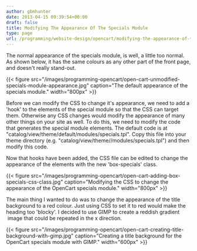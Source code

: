 ```yaml
---
author: gbmhunter
date: 2013-04-15 09:39:54+00:00
draft: false
title: Modifying The Appearance Of The Specials Module
type: page
url: /programming/website-design/opencart/modifying-the-appearance-of-the-specials-module
---
```


The normal appearance of the specials module, is well, a little too normal. As shown below, it has the same colours as any other part of the front page, and doesn't really stand-out.

{{< figure src="/images/programming-opencart/open-cart-unmodified-specials-module-appearance.jpg" caption="The default appearance of the specials module."  width="800px" >}}

Before we can modify the CSS to change it's appearance, we need to add a 'hook' to the elements of the special module so that the CSS can target them. Otherwise any CSS changes would modify the appearance of many other things on your site as well. To do this, we need to modify the code that generates the special module elements. The default code is at "catalog/view/theme/default/modules/specials.tpl". Copy this file into your theme directory (e.g. "catalog/view/theme/<theme-name>/modules/specials.tpl") and then modify this code.

Now that hooks have been added, the CSS file can be edited to change the appearance of the elements with the new 'box-specials' class.

{{< figure src="/images/programming-opencart/open-cart-adding-box-specials-css-class.jpg" caption="Modifying the CSS to change the appearance of the OpenCart specials module."  width="800px" >}}

The main thing I wanted to do was to change the appearance of the title background to a red colour. Just using CSS to set it to red would make the heading too 'blocky'. I decided to use GIMP to create a reddish gradient  image that could be repeated in the x direction.

{{< figure src="/images/programming-opencart/open-cart-creating-title-background-with-gimp.jpg" caption="Creating a title background for the OpenCart specials module with GIMP."  width="600px" >}}
